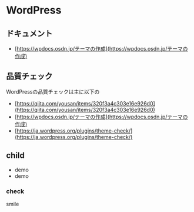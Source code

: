 # WordPress



## ドキュメント

* [https://wpdocs.osdn.jp/テーマの作成](https://wpdocs.osdn.jp/テーマの作成)

## 品質チェック

WordPressの品質チェックは主に以下の

* [https://qiita.com/yousan/items/320f3a4c303e16e926d0](https://qiita.com/yousan/items/320f3a4c303e16e926d0)
* [https://wpdocs.osdn.jp/テーマの作成](https://wpdocs.osdn.jp/テーマの作成)
* [https://ja.wordpress.org/plugins/theme-check/](https://ja.wordpress.org/plugins/theme-check/)

## child

* demo
* demo

### check

smile

